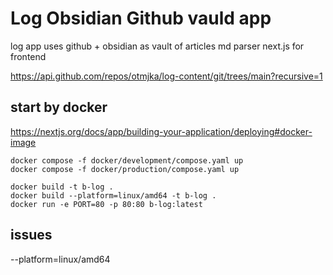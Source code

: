 # Log Obsidian Github vauld app

log app uses github + obsidian as vault of articles
md parser
next.js for frontend

https://api.github.com/repos/otmjka/log-content/git/trees/main?recursive=1

## start by docker

https://nextjs.org/docs/app/building-your-application/deploying#docker-image

```
docker compose -f docker/development/compose.yaml up
docker compose -f docker/production/compose.yaml up

docker build -t b-log .
docker build --platform=linux/amd64 -t b-log .
docker run -e PORT=80 -p 80:80 b-log:latest
```

## issues

--platform=linux/amd64
